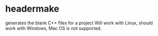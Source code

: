# headermake
generates the blank C++ files for a project
Will work with Linux, should work with Windows, Mac OS is not supported.
